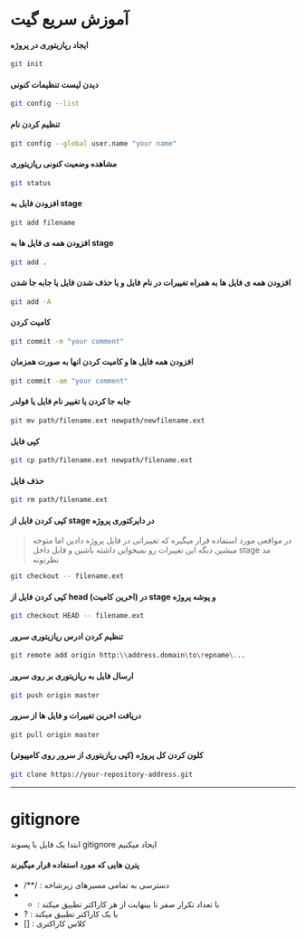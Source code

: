# آموزش سریع گیت

#### ایجاد رپازیتوری در پروژه

```bash
git init
```

#### دیدن لیست تنظیمات کنونی

```bash
git config --list
```

#### تنظیم کردن نام

```bash
git config --global user.name "your name"
```

#### مشاهده وضعیت کنونی رپازیتوری

```bash
git status
```

#### افزودن فایل به stage

```bash
git add filename
```

#### افزودن همه ی فایل ها به stage

```bash
git add .
```

#### افزودن همه ی فایل ها به همراه تغییرات در نام فایل و یا حذف شدن فایل یا جابه جا شدن

```bash
git add -A
```

#### کامیت کردن

```bash
git commit -m "your comment"
```

#### افزودن همه فایل ها و کامیت کردن انها به صورت همزمان

```bash
git commit -am "your comment"
```

#### جابه جا کردن یا تغییر نام فایل یا فولدر

```bash
git mv path/filename.ext newpath/newfilename.ext
```

#### کپی فایل

```bash
git cp path/filename.ext newpath/filename.ext
```

#### حذف فایل

```bash
git rm path/filename.ext
```

#### کپی کردن فایل از stage در دایرکتوری پروژه

> در مواقعی مورد استفاده قرار میگیره که تغییراتی در فایل پروژه دادین اما متوجه میشین دیگه این تغییرات رو نمیخواین داشته باشین و فایل داخل stage مد نظرتونه

```bash
git checkout -- filename.ext
```

#### کپی کردن فایل از head (اخرین کامیت) در stage و پوشه پروژه

```bash
git checkout HEAD -- filename.ext
```

#### تنظیم کردن ادرس رپازیتوری سرور

```bash
git remote add origin http:\\address.domain\to\repname\...
```

#### ارسال فایل به رپازیتوری بر روی سرور

```bash
git push origin master
```

#### دریافت اخرین تغییرات و فایل ها از سرور

```bash
git pull origin master
```

#### کلون کردن کل پروژه (کپی رپازیتوری از سرور روی کامپیوتر)

```bash
git clone https://your-repository-address.git
```

---

# gitignore

ابتدا یک فایل با پسوند gitignore ایجاد میکنیم

#### پترن هایی که مورد استفاده قرار میگیرند

- /**/ :  دسترسی به تمامی مسیرهای زیرشاخه
- * :  با تعداد تکرار صفر تا بینهایت از هر کاراکتر تطبیق میکند
- ? : با یک کاراکتر تطبیق میکند
- [] : کلاس کاراکتری
